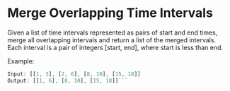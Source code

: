 # Merge Overlapping Time Intervals

Given a list of time intervals represented as pairs of start and end times, merge all overlapping intervals and return a list of the merged intervals. Each interval is a pair of integers [start, end], where start is less than end.

Example:

````js
Input: [[1, 3], [2, 6], [8, 10], [15, 18]]
Output: [[1, 6], [8, 10], [15, 18]]```
````

